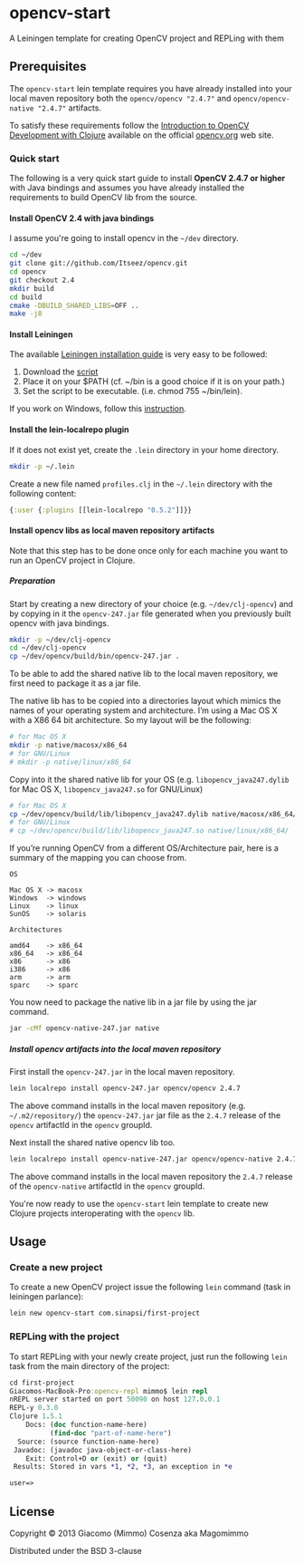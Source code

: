 # opencv-start

A Leiningen template for creating OpenCV project and REPLing with them

## Prerequisites

The `opencv-start` lein template requires you have already installed
into your local maven repository both the `opencv/opencv "2.4.7"` and
`opencv/opencv-native "2.4.7"` artifacts.

To satisfy these requirements follow the
[Introduction to OpenCV Development with Clojure][1] available on the
official [opencv.org][2] web site.

### Quick start

The following is a very quick start guide to install **OpenCV 2.4.7 or
higher** with Java bindings and assumes you have already installed the
requirements to build OpenCV lib from the source.

#### Install OpenCV 2.4 with java bindings

I assume you're going to install opencv in the `~/dev` directory.

```bash
cd ~/dev
git clone git://github.com/Itseez/opencv.git
cd opencv
git checkout 2.4
mkdir build
cd build
cmake -DBUILD_SHARED_LIBS=OFF ..
make -j8
```

#### Install Leiningen

The available [Leiningen installation guide][3] is very easy to be followed:

1. Download the [script][4]
2. Place it on your $PATH (cf. ~/bin is a good choice if it is on your path.)
3. Set the script to be executable. (i.e. chmod 755 ~/bin/lein).

If you work on Windows, follow this [instruction][5].

#### Install the lein-localrepo plugin

If it does not exist yet, create the `.lein` directory in your home
directory.

```bash
mkdir -p ~/.lein
```

Create a new file named `profiles.clj` in the `~/.lein` directory with
the following content:

```clojure
{:user {:plugins [[lein-localrepo "0.5.2"]]}}
```

#### Install opencv libs as local maven repository artifacts

Note that this step has to be done once only for each machine you want
to run an OpenCV project in Clojure.

##### Preparation

Start by creating a new directory of your choice
(e.g. `~/dev/clj-opencv`) and by copying in it the `opencv-247.jar`
file generated when you previously built opencv with java bindings.

```bash
mkdir -p ~/dev/clj-opencv
cd ~/dev/clj-opencv
cp ~/dev/opencv/build/bin/opencv-247.jar .
```

To be able to add the shared native lib to the local maven repository,
we first need to package it as a jar file.

The native lib has to be copied into a directories layout which mimics
the names of your operating system and architecture. I’m using a Mac
OS X with a X86 64 bit architecture. So my layout will be the
following:

```bash
# for Mac OS X
mkdir -p native/macosx/x86_64
# for GNU/Linux
# mkdir -p native/linux/x86_64 
```

Copy into it the shared native lib for your OS (e.g.
`libopencv_java247.dylib` for Mac OS X, `libopencv_java247.so` for
GNU/Linux)

```bash
# for Mac OS X
cp ~/dev/opencv/build/lib/libopencv_java247.dylib native/macosx/x86_64/
# for GNU/Linux
# cp ~/dev/opencv/build/lib/libopencv_java247.so native/linux/x86_64/
```

If you’re running OpenCV from a different OS/Architecture pair, here
is a summary of the mapping you can choose from.

```
OS

Mac OS X -> macosx
Windows  -> windows
Linux    -> linux
SunOS    -> solaris

Architectures

amd64    -> x86_64
x86_64   -> x86_64
x86      -> x86
i386     -> x86
arm      -> arm
sparc    -> sparc
```

You now need to package the native lib in a jar file by using the jar
command.

```bash
jar -cMf opencv-native-247.jar native
```

##### Install opencv artifacts into the local maven repository

First install the `opencv-247.jar` in the local maven repository.

```bash
lein localrepo install opencv-247.jar opencv/opencv 2.4.7
```

The above command installs in the local maven repository
(e.g. `~/.m2/repository/`) the `opencv-247.jar` jar file as the
`2.4.7` release of the `opencv` artifactId in the `opencv` groupId.

Next install the shared native opencv lib too.

```bash
lein localrepo install opencv-native-247.jar opencv/opencv-native 2.4.7
```

The above command installs in the local maven repository the `2.4.7`
release of the `opencv-native` artifactId in the `opencv` groupId.

You're now ready to use the `opencv-start` lein template to create new
Clojure projects interoperating with the `opencv` lib.

## Usage

### Create a new project

To create a new OpenCV project issue the following `lein` command
(task in leiningen parlance):

```bash
lein new opencv-start com.sinapsi/first-project
```

### REPLing with the project

To start REPLing with your newly create project, just run the
following `lein` task from the main directory of the project:

```clojure
cd first-project
Giacomos-MacBook-Pro:opencv-repl mimmo$ lein repl
nREPL server started on port 50090 on host 127.0.0.1
REPL-y 0.3.0
Clojure 1.5.1
    Docs: (doc function-name-here)
          (find-doc "part-of-name-here")
  Source: (source function-name-here)
 Javadoc: (javadoc java-object-or-class-here)
    Exit: Control+D or (exit) or (quit)
 Results: Stored in vars *1, *2, *3, an exception in *e

user=>
```

## License

Copyright © 2013 Giacomo (Mimmo) Cosenza aka Magomimmo

Distributed under the BSD 3-clause

[1]: http://docs.opencv.org/2.4/doc/tutorials/introduction/clojure_dev_intro/clojure_dev_intro.html
[2]: http://opencv.org/
[3]: https://github.com/technomancy/leiningen#installation
[4]: https://raw.github.com/technomancy/leiningen/stable/bin/lein
[5]: https://github.com/technomancy/leiningen#windows
